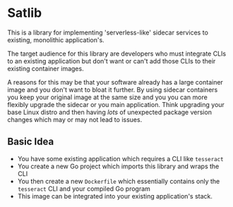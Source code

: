 # Satlib

This is a library for implementing 'serverless-like' sidecar services to existing,
monolithic application's.

The target audience for this library are developers who must integrate
CLIs to an existing application but don't want or can't add those CLIs
to their existing container images.

A reasons for this may be that your software already has a
large container image and you don't want to bloat it further. By using
sidecar containers you keep your original image at the same size and you
you can more flexibly upgrade the sidecar or you main application. Think upgrading
your base Linux distro and then having _lots_ of unexpected package version changes
which may or may not lead to issues.

## Basic Idea

- You have some existing application which requires a CLI like `tesseract`
- You create a new Go project which imports this library and wraps the CLI
- You then create a new `Dockerfile` which essentially contains only the `tesseract` CLI and your compiled Go program
- This image can be integrated into your existing application's stack.
